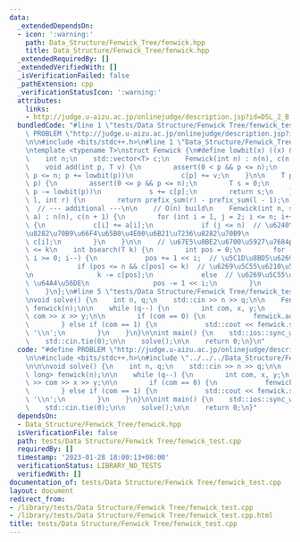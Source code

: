 ```yaml
---
data:
  _extendedDependsOn:
  - icon: ':warning:'
    path: Data_Structure/Fenwick_Tree/fenwick.hpp
    title: Data_Structure/Fenwick_Tree/fenwick.hpp
  _extendedRequiredBy: []
  _extendedVerifiedWith: []
  _isVerificationFailed: false
  _pathExtension: cpp
  _verificationStatusIcon: ':warning:'
  attributes:
    links:
    - http://judge.u-aizu.ac.jp/onlinejudge/description.jsp?id=DSL_2_B
  bundledCode: "#line 1 \"tests/Data Structure/Fenwick Tree/fenwick_test.cpp\"\n#define\
    \ PROBLEM \"http://judge.u-aizu.ac.jp/onlinejudge/description.jsp?id=DSL_2_B\"\
    \n\n#include <bits/stdc++.h>\n#line 1 \"Data_Structure/Fenwick_Tree/fenwick.hpp\"\
    \ntemplate <typename T>\nstruct Fenwick {\n#define lowbit(x) ((x) & -(x))\n\n\
    \    int n;\n    std::vector<T> c;\n    Fenwick(int n) : n(n), c(n + 1) {}\n\n\
    \    void add(int p, T v) {\n        assert(0 < p && p <= n);\n        for (;\
    \ p <= n; p += lowbit(p))\n            c[p] += v;\n    }\n\n    T prefix_sum(int\
    \ p) {\n        assert(0 <= p && p <= n);\n        T s = 0;\n        for (; p;\
    \ p -= lowbit(p))\n            s += c[p];\n        return s;\n    }\n\n    T sum(int\
    \ l, int r) {\n        return prefix_sum(r) - prefix_sum(l - 1);\n    }\n\n  \
    \  // --- additional ---\n\n    // O(n) build\n    Fenwick(int n, std::vector<T>\
    \ a) : n(n), c(n + 1) {\n        for (int i = 1, j = 2; i <= n; i++, j = i + lowbit(i))\
    \ {\n            c[i] += a[i];\n            if (j <= n)  // \u6240\u6709\u5B50\
    \u8282\u70B9\u66F4\u65B0\u4E00\u6B21\u7236\u8282\u70B9\n                c[j] +=\
    \ c[i];\n        }\n    }\n\n    // \u67E5\u8BE2\u6700\u5927\u7684pos\u4F7F sum(pos)\
    \ <= k\n    int bsearch(T k) {\n        int pos = 0;\n        for (int i = std::log2(n);\
    \ i >= 0; i--) {\n            pos += 1 << i;  // \u5C1D\u8BD5\u6269\u5C55\n\n\
    \            if (pos <= n && c[pos] <= k)  // \u6269\u5C55\u6210\u529F \u66F4\u65B0\
    \n                k -= c[pos];\n            else  // \u6269\u5C55\u5931\u8D25\
    \ \u64A4\u56DE\n                pos -= 1 << i;\n        }\n        return pos;\n\
    \    }\n};\n#line 5 \"tests/Data Structure/Fenwick Tree/fenwick_test.cpp\"\n\n\
    \nvoid solve() {\n    int n, q;\n    std::cin >> n >> q;\n\n    Fenwick<long long>\
    \ fenwick(n);\n\n    while (q--) {\n        int com, x, y;\n        std::cin >>\
    \ com >> x >> y;\n\n        if (com == 0) {\n            fenwick.add(x, y);\n\
    \        } else if (com == 1) {\n            std::cout << fenwick.sum(x, y) <<\
    \ '\\n';\n        }\n    }\n}\n\nint main() {\n    std::ios::sync_with_stdio(false);\n\
    \    std::cin.tie(0);\n\n    solve();\n\n    return 0;\n}\n"
  code: "#define PROBLEM \"http://judge.u-aizu.ac.jp/onlinejudge/description.jsp?id=DSL_2_B\"\
    \n\n#include <bits/stdc++.h>\n#include \"../../../Data_Structure/Fenwick_Tree/fenwick.hpp\"\
    \n\n\nvoid solve() {\n    int n, q;\n    std::cin >> n >> q;\n\n    Fenwick<long\
    \ long> fenwick(n);\n\n    while (q--) {\n        int com, x, y;\n        std::cin\
    \ >> com >> x >> y;\n\n        if (com == 0) {\n            fenwick.add(x, y);\n\
    \        } else if (com == 1) {\n            std::cout << fenwick.sum(x, y) <<\
    \ '\\n';\n        }\n    }\n}\n\nint main() {\n    std::ios::sync_with_stdio(false);\n\
    \    std::cin.tie(0);\n\n    solve();\n\n    return 0;\n}"
  dependsOn:
  - Data_Structure/Fenwick_Tree/fenwick.hpp
  isVerificationFile: false
  path: tests/Data Structure/Fenwick Tree/fenwick_test.cpp
  requiredBy: []
  timestamp: '2023-01-28 18:00:13+08:00'
  verificationStatus: LIBRARY_NO_TESTS
  verifiedWith: []
documentation_of: tests/Data Structure/Fenwick Tree/fenwick_test.cpp
layout: document
redirect_from:
- /library/tests/Data Structure/Fenwick Tree/fenwick_test.cpp
- /library/tests/Data Structure/Fenwick Tree/fenwick_test.cpp.html
title: tests/Data Structure/Fenwick Tree/fenwick_test.cpp
---
```

